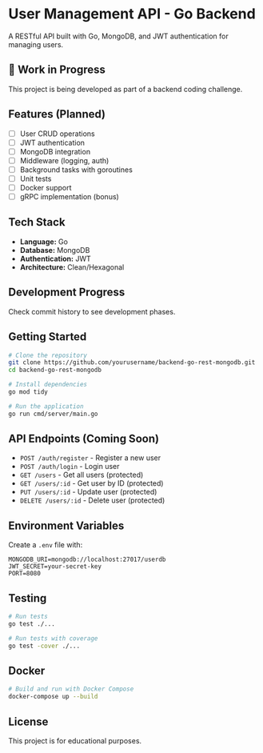 # User Management API - Go Backend

A RESTful API built with Go, MongoDB, and JWT authentication for managing users.

## 🚧 Work in Progress

This project is being developed as part of a backend coding challenge.

## Features (Planned)
- [ ] User CRUD operations
- [ ] JWT authentication
- [ ] MongoDB integration
- [ ] Middleware (logging, auth)
- [ ] Background tasks with goroutines
- [ ] Unit tests
- [ ] Docker support
- [ ] gRPC implementation (bonus)

## Tech Stack
- **Language:** Go
- **Database:** MongoDB
- **Authentication:** JWT
- **Architecture:** Clean/Hexagonal

## Development Progress
Check commit history to see development phases.

## Getting Started
```bash
# Clone the repository
git clone https://github.com/yourusername/backend-go-rest-mongodb.git
cd backend-go-rest-mongodb

# Install dependencies
go mod tidy

# Run the application
go run cmd/server/main.go
```

## API Endpoints (Coming Soon)
- `POST /auth/register` - Register a new user
- `POST /auth/login` - Login user
- `GET /users` - Get all users (protected)
- `GET /users/:id` - Get user by ID (protected)
- `PUT /users/:id` - Update user (protected)
- `DELETE /users/:id` - Delete user (protected)

## Environment Variables
Create a `.env` file with:
```
MONGODB_URI=mongodb://localhost:27017/userdb
JWT_SECRET=your-secret-key
PORT=8080
```

## Testing
```bash
# Run tests
go test ./...

# Run tests with coverage
go test -cover ./...
```

## Docker
```bash
# Build and run with Docker Compose
docker-compose up --build
```

## License
This project is for educational purposes.
```
